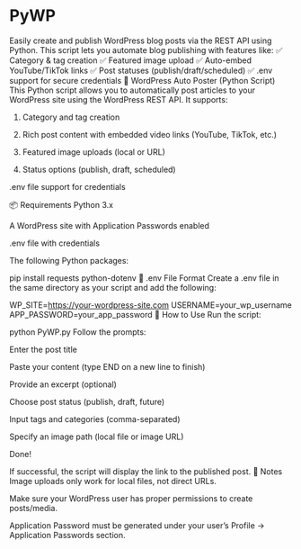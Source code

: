 # PyWP
Easily create and publish WordPress blog posts via the REST API using Python.  This script lets you automate blog publishing with features like:  ✅ Category &amp; tag creation ✅ Featured image upload ✅ Auto-embed YouTube/TikTok links ✅ Post statuses (publish/draft/scheduled) ✅ .env support for secure credentials
📝 WordPress Auto Poster (Python Script)
This Python script allows you to automatically post articles to your WordPress site using the WordPress REST API. It supports:

1. Category and tag creation

2. Rich post content with embedded video links (YouTube, TikTok, etc.)

3. Featured image uploads (local or URL)

4. Status options (publish, draft, scheduled)

.env file support for credentials

📦 Requirements
Python 3.x

A WordPress site with Application Passwords enabled

.env file with credentials

The following Python packages:

pip install requests python-dotenv
📁 .env File Format
Create a .env file in the same directory as your script and add the following:

WP_SITE=https://your-wordpress-site.com
USERNAME=your_wp_username
APP_PASSWORD=your_app_password
🚀 How to Use
Run the script:

python PyWP.py
Follow the prompts:

Enter the post title

Paste your content (type END on a new line to finish)

Provide an excerpt (optional)

Choose post status (publish, draft, future)

Input tags and categories (comma-separated)

Specify an image path (local file or image URL)

Done!

If successful, the script will display the link to the published post.
📌 Notes
Image uploads only work for local files, not direct URLs.

Make sure your WordPress user has proper permissions to create posts/media.

Application Password must be generated under your user’s Profile → Application Passwords section.
